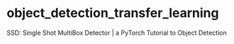# object_detection_transfer_learning
SSD: Single Shot MultiBox Detector | a PyTorch Tutorial to Object Detection
